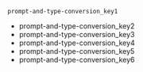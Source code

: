 ```ngMeta
prompt-and-type-conversion_key1
```
- prompt-and-type-conversion_key2
- prompt-and-type-conversion_key3
- prompt-and-type-conversion_key4
- prompt-and-type-conversion_key5
- prompt-and-type-conversion_key6

